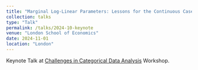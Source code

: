 ```yaml
---
title: "Marginal Log-Linear Parameters: Lessons for the Continuous Case"
collection: talks
type: "Talk"
permalink: /talks/2024-10-keynote
venue: "London School of Economics"
date: 2024-11-01
location: "London"
---
```


Keynote Talk at [Challenges in Categorical Data Analysis](https://sites.google.com/view/ccda2024/home) Workshop.

